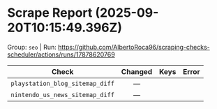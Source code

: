 # Scrape Report (2025-09-20T10:15:49.396Z)

Group: `seo`  |  Run: https://github.com/AlbertoRoca96/scraping-checks-scheduler/actions/runs/17878620769

| Check | Changed | Keys | Error |
|---|:---:|:--|:--|
| `playstation_blog_sitemap_diff` | — |  |  |
| `nintendo_us_news_sitemap_diff` | — |  |  |
